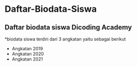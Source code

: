Daftar-Biodata-Siswa
==
Daftar biodata siswa Dicoding Academy
--
*biodata siswa terdiri dari 3 angkatan yaitu sebagai berikut
- Angkatan 2019
- Angkatan 2020
- Angkatan 2021

